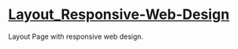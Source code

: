# [Layout_Responsive-Web-Design](https://nrdevpy.github.io/Layout_Responsive-Web-Design/)


Layout Page with responsive web design.
